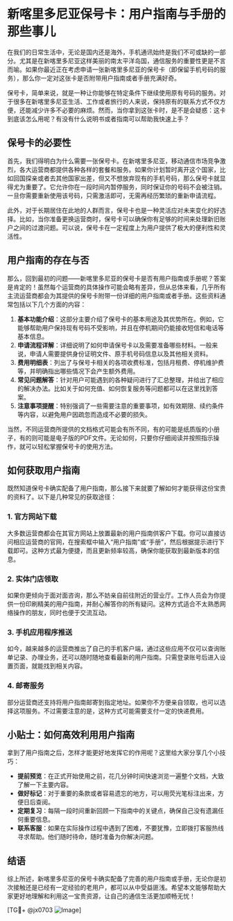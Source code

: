 # 新喀里多尼亚保号卡：用户指南与手册的那些事儿

在我们的日常生活中，无论是国内还是海外，手机通讯始终是我们不可或缺的一部分。尤其是在新喀里多尼亚这样美丽的南太平洋岛国，通信服务的重要性更是不言而喻。如果你最近正在考虑申请一张新喀里多尼亚的保号卡（即保留手机号码的服务），那么你一定对这张卡是否附带用户指南或者手册充满好奇。

保号卡，简单来说，就是一种让你能够在特定条件下继续使用原有号码的服务。对于很多在新喀里多尼亚生活、工作或者旅行的人来说，保持原有的联系方式不仅方便，还能减少许多不必要的麻烦。然而，当你拿到这张卡时，是不是会疑惑：这卡到底该怎么用呢？有没有什么说明书或者指南可以帮助我快速上手？

## 保号卡的必要性

首先，我们得明白为什么需要一张保号卡。在新喀里多尼亚，移动通信市场竞争激烈，各大运营商都提供各种各样的套餐和服务。如果你计划暂时离开这个国家，比如回国探亲或者去其他国家出差，但又不想放弃现有的手机号码，那么保号卡就显得尤为重要了。它允许你在一段时间内暂停服务，同时保证你的号码不会被注销。一旦你需要重新使用该号码，只需激活即可，无需再经历繁琐的重新申请流程。

此外，对于长期居住在此地的人群而言，保号卡也是一种灵活应对未来变化的好选择。比如，当你准备更换运营商时，保号卡可以确保你有足够的时间来处理新旧账户之间的过渡问题。可以说，保号卡在一定程度上为用户提供了极大的便利性和灵活性。

## 用户指南的存在与否

那么，回到最初的问题——新喀里多尼亚的保号卡是否有用户指南或手册呢？答案是肯定的！虽然每个运营商的具体操作可能会略有差异，但从总体来看，几乎所有主流运营商都会为其提供的保号卡附带一份详细的用户指南或者手册。这些资料通常包括以下几个方面的内容：

1. **基本功能介绍**：这部分主要介绍了保号卡的基本用途及其优势所在。例如，它能够帮助用户保持现有号码不受影响，并且在停机期间仍能接收短信和电话等基本信息。
2. **申请流程详解**：详细说明了如何申请保号卡以及需要准备哪些材料。一般来说，申请人需要提供身份证明文件、原手机号码信息以及其他相关资料。
3. **费用明细表**：列出了与保号卡相关的各项收费标准，包括月租费、停机维护费等，并明确指出哪些情况下会产生额外费用。
4. **常见问题解答**：针对用户可能遇到的各种疑问进行了汇总整理，并给出了相应的解决办法。比如关于如何充值、如何恢复服务等问题都可以在这里找到答案。
5. **注意事项提醒**：特别强调了一些需要注意的重要事项，如有效期限、续约条件等内容，以避免用户因疏忽而造成不必要的损失。

当然，不同运营商所提供的文档格式可能会有所不同，有的可能是纸质版的小册子，有的则可能是电子版的PDF文件。无论如何，只要你仔细阅读并按照指示操作，就可以轻松掌握保号卡的使用方法。

## 如何获取用户指南

既然知道保号卡确实配备了用户指南，那么接下来就要了解如何才能获得这份宝贵的资料了。以下是几种常见的获取途径：

### 1. 官方网站下载
大多数运营商都会在其官方网站上放置最新的用户指南供客户下载。你可以直接访问相应运营商的官网，在搜索框中输入“用户指南”或“手册”，然后根据提示进行下载即可。这种方式最为便捷，而且更新频率较高，确保你能获取到最新版本的信息。

### 2. 实体门店领取
如果你更倾向于面对面咨询，那么不妨亲自前往附近的营业厅。工作人员会为你提供一份印刷精美的用户指南，并耐心解答你的所有疑问。这种方式适合不太熟悉网络操作的朋友，同时也便于交流互动。

### 3. 手机应用程序推送
如今，越来越多的运营商推出了自己的手机客户端，通过这些应用不仅可以查询账单记录、办理业务，还可以随时随地查看最新的用户指南。只需登录账号后进入设置页面，就能找到相关内容。

### 4. 邮寄服务
部分运营商还支持将用户指南邮寄到指定地址。如果你不方便亲自领取，也可以选择这项服务。不过需要注意的是，这种方式可能需要支付一定的快递费用。

## 小贴士：如何高效利用用户指南

拿到了用户指南之后，怎样才能更好地发挥它的作用呢？这里给大家分享几个小技巧：

- **提前预览**：在正式开始使用之前，花几分钟时间快速浏览一遍整个文档，大致了解一下主要内容。
- **做好标记**：对于重要的条款或者容易遗忘的地方，可以用荧光笔标注出来，方便日后查阅。
- **定期复习**：每隔一段时间重新回顾一下指南中的关键点，确保自己没有遗漏任何重要信息。
- **联系客服**：如果在实际操作过程中遇到了困难，不要犹豫，立即拨打客服热线寻求帮助。他们随时待命，随时准备为你解决问题。

## 结语

综上所述，新喀里多尼亚的保号卡确实配备了完善的用户指南或手册，无论你是初次接触还是已经有一定经验的老用户，都可以从中受益匪浅。希望本文能够帮助大家更好地理解和利用这一宝贵资源，让自己的通信生活更加顺畅无忧！

[TG💪+ @jx0703 ![Image](https://github.com/user-attachments/assets/dbca1d08-cadb-493c-b0ec-ad6f7a83f270)]